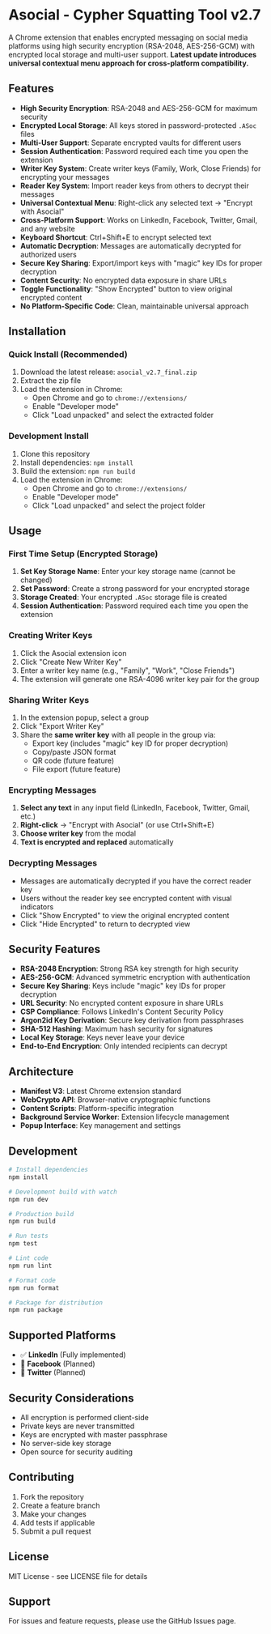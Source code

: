 # Asocial - Cypher Squatting Tool v2.7

A Chrome extension that enables encrypted messaging on social media platforms using high security encryption (RSA-2048, AES-256-GCM) with encrypted local storage and multi-user support. **Latest update introduces universal contextual menu approach for cross-platform compatibility.**

## Features

- **High Security Encryption**: RSA-2048 and AES-256-GCM for maximum security
- **Encrypted Local Storage**: All keys stored in password-protected `.ASoc` files
- **Multi-User Support**: Separate encrypted vaults for different users
- **Session Authentication**: Password required each time you open the extension
- **Writer Key System**: Create writer keys (Family, Work, Close Friends) for encrypting your messages
- **Reader Key System**: Import reader keys from others to decrypt their messages
- **Universal Contextual Menu**: Right-click any selected text → "Encrypt with Asocial"
- **Cross-Platform Support**: Works on LinkedIn, Facebook, Twitter, Gmail, and any website
- **Keyboard Shortcut**: Ctrl+Shift+E to encrypt selected text
- **Automatic Decryption**: Messages are automatically decrypted for authorized users
- **Secure Key Sharing**: Export/import keys with "magic" key IDs for proper decryption
- **Content Security**: No encrypted data exposure in share URLs
- **Toggle Functionality**: "Show Encrypted" button to view original encrypted content
- **No Platform-Specific Code**: Clean, maintainable universal approach

## Installation

### Quick Install (Recommended)
1. Download the latest release: `asocial_v2.7_final.zip`
2. Extract the zip file
3. Load the extension in Chrome:
   - Open Chrome and go to `chrome://extensions/`
   - Enable "Developer mode"
   - Click "Load unpacked" and select the extracted folder

### Development Install
1. Clone this repository
2. Install dependencies: `npm install`
3. Build the extension: `npm run build`
4. Load the extension in Chrome:
   - Open Chrome and go to `chrome://extensions/`
   - Enable "Developer mode"
   - Click "Load unpacked" and select the project folder

## Usage

### First Time Setup (Encrypted Storage)

1. **Set Key Storage Name**: Enter your key storage name (cannot be changed)
2. **Set Password**: Create a strong password for your encrypted storage
3. **Storage Created**: Your encrypted `.ASoc` storage file is created
4. **Session Authentication**: Password required each time you open the extension

### Creating Writer Keys

1. Click the Asocial extension icon
2. Click "Create New Writer Key"
3. Enter a writer key name (e.g., "Family", "Work", "Close Friends")
4. The extension will generate one RSA-4096 writer key pair for the group

### Sharing Writer Keys

1. In the extension popup, select a group
2. Click "Export Writer Key"
3. Share the **same writer key** with all people in the group via:
   - Export key (includes "magic" key ID for proper decryption)
   - Copy/paste JSON format
   - QR code (future feature)
   - File export (future feature)

### Encrypting Messages

1. **Select any text** in any input field (LinkedIn, Facebook, Twitter, Gmail, etc.)
2. **Right-click** → "Encrypt with Asocial" (or use Ctrl+Shift+E)
3. **Choose writer key** from the modal
4. **Text is encrypted and replaced** automatically

### Decrypting Messages

- Messages are automatically decrypted if you have the correct reader key
- Users without the reader key see encrypted content with visual indicators
- Click "Show Encrypted" to view the original encrypted content
- Click "Hide Encrypted" to return to decrypted view

## Security Features

- **RSA-2048 Encryption**: Strong RSA key strength for high security
- **AES-256-GCM**: Advanced symmetric encryption with authentication
- **Secure Key Sharing**: Keys include "magic" key IDs for proper decryption
- **URL Security**: No encrypted content exposure in share URLs
- **CSP Compliance**: Follows LinkedIn's Content Security Policy
- **Argon2id Key Derivation**: Secure key derivation from passphrases
- **SHA-512 Hashing**: Maximum hash security for signatures
- **Local Key Storage**: Keys never leave your device
- **End-to-End Encryption**: Only intended recipients can decrypt

## Architecture

- **Manifest V3**: Latest Chrome extension standard
- **WebCrypto API**: Browser-native cryptographic functions
- **Content Scripts**: Platform-specific integration
- **Background Service Worker**: Extension lifecycle management
- **Popup Interface**: Key management and settings

## Development

```bash
# Install dependencies
npm install

# Development build with watch
npm run dev

# Production build
npm run build

# Run tests
npm test

# Lint code
npm run lint

# Format code
npm run format

# Package for distribution
npm run package
```

## Supported Platforms

- ✅ **LinkedIn** (Fully implemented)
- 🚧 **Facebook** (Planned)
- 🚧 **Twitter** (Planned)

## Security Considerations

- All encryption is performed client-side
- Private keys are never transmitted
- Keys are encrypted with master passphrase
- No server-side key storage
- Open source for security auditing

## Contributing

1. Fork the repository
2. Create a feature branch
3. Make your changes
4. Add tests if applicable
5. Submit a pull request

## License

MIT License - see LICENSE file for details

## Support

For issues and feature requests, please use the GitHub Issues page.

